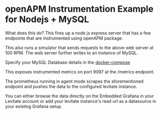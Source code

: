 # openAPM Instrumentation Example for Nodejs + MySQL 

What does this do?
This fires up a node js express server that has a few endpoints that are instrumented using openAPM package.

This also runs a simulator that sends requests to the above web server at 100 RPM. The web server further writes to an instance of MySQL.

Specify your MySQL Database details in the [docker-compose](./docker-compose.yaml)

This exposes instrumented metrics on port 9097 at the /metrics endpoint.

The prometheus running in agent mode scrapes the aforementioned endpoint and pushes the data to the configured levitate instance.

You can either browse the data directly on the Embedded Grafana in your Levitate account or add your levitate instance's read url as a datasource in your existing Grafana setup.